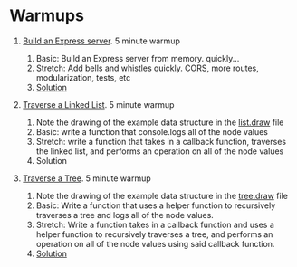 # Warmups

1. [Build an Express server](https://replit.com/@rkgallaway/server-warmup#index.js). 5 minute warmup
    1. Basic: Build an Express server from memory. quickly...
    1. Stretch: Add bells and whistles quickly.  CORS, more routes, modularization, tests, etc
    1. [Solution](https://replit.com/@rkgallaway/server-warmup-solution#index.js)

1. [Traverse a Linked List](https://replit.com/@rkgallaway/401d53-linked-list-traversal#index.js).  5 minute warmup
    1. Note the drawing of the example data structure in the [list.draw](https://replit.com/@rkgallaway/401d53-linked-list-traversal#list.draw) file
    1. Basic:  write a function that console.logs all of the node values
    1. Stretch:  write a function that takes in a callback function, traverses the linked list, and performs an operation on all of the node values
    1. Solution

1. [Traverse a Tree](https://replit.com/@rkgallaway/tree-traversal-d53#index.js).  5 minute warmup
    1. Note the drawing of the example data structure in the [tree.draw](https://replit.com/@rkgallaway/tree-traversal-d53#tree.draw) file
    1. Basic: Write a function that uses a helper function to recursively traverses a tree and logs all of the node values.
    1. Stretch: Write a function takes in a callback function and uses a helper function to recursively traverses a tree, and performs an operation on all of the node values using said callback function.
    1. [Solution](https://replit.com/@rkgallaway/tree-traversal-d53-solution#index.js)
